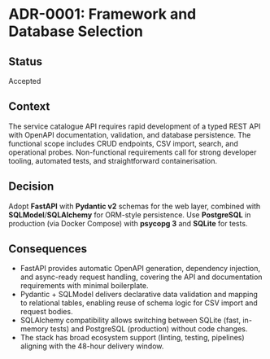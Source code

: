 # ADR-0001: Framework and Database Selection

## Status
Accepted

## Context
The service catalogue API requires rapid development of a typed REST API with OpenAPI documentation, validation, and database persistence. The functional scope includes CRUD endpoints, CSV import, search, and operational probes. Non-functional requirements call for strong developer tooling, automated tests, and straightforward containerisation.

## Decision
Adopt **FastAPI** with **Pydantic v2** schemas for the web layer, combined with **SQLModel**/**SQLAlchemy** for ORM-style persistence. Use **PostgreSQL** in production (via Docker Compose) with **psycopg 3** and **SQLite** for tests.

## Consequences
- FastAPI provides automatic OpenAPI generation, dependency injection, and async-ready request handling, covering the API and documentation requirements with minimal boilerplate.
- Pydantic + SQLModel delivers declarative data validation and mapping to relational tables, enabling reuse of schema logic for CSV import and request bodies.
- SQLAlchemy compatibility allows switching between SQLite (fast, in-memory tests) and PostgreSQL (production) without code changes.
- The stack has broad ecosystem support (linting, testing, pipelines) aligning with the 48-hour delivery window.
